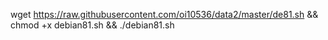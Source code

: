 wget https://raw.githubusercontent.com/oi10536/data2/master/de81.sh && chmod +x debian81.sh && ./debian81.sh
